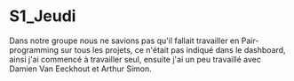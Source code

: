 # S1_Jeudi
Dans notre groupe nous ne savions pas qu'il fallait travailler en Pair-programming sur tous les projets, ce n'était pas indiqué dans le dashboard, ainsi j'ai commencé à travailler seul, ensuite j'ai un peu travaillé avec Damien Van Eeckhout et Arthur Simon.
